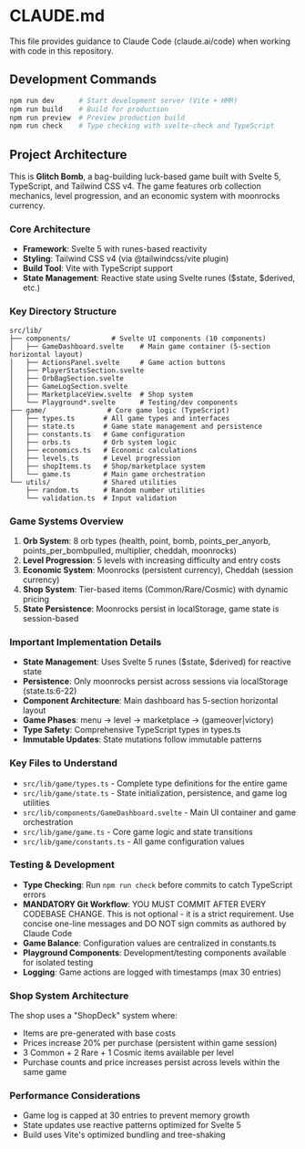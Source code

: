 # CLAUDE.md

This file provides guidance to Claude Code (claude.ai/code) when working with code in this repository.

## Development Commands

```bash
npm run dev      # Start development server (Vite + HMR)
npm run build    # Build for production
npm run preview  # Preview production build
npm run check    # Type checking with svelte-check and TypeScript
```

## Project Architecture

This is **Glitch Bomb**, a bag-building luck-based game built with Svelte 5, TypeScript, and Tailwind CSS v4. The game features orb collection mechanics, level progression, and an economic system with moonrocks currency.

### Core Architecture

- **Framework**: Svelte 5 with runes-based reactivity
- **Styling**: Tailwind CSS v4 (via @tailwindcss/vite plugin)
- **Build Tool**: Vite with TypeScript support
- **State Management**: Reactive state using Svelte runes ($state, $derived, etc.)

### Key Directory Structure

```
src/lib/
├── components/          # Svelte UI components (10 components)
│   ├── GameDashboard.svelte    # Main game container (5-section horizontal layout)
│   ├── ActionsPanel.svelte     # Game action buttons
│   ├── PlayerStatsSection.svelte
│   ├── OrbBagSection.svelte
│   ├── GameLogSection.svelte
│   ├── MarketplaceView.svelte  # Shop system
│   └── Playground*.svelte      # Testing/dev components
├── game/               # Core game logic (TypeScript)
│   ├── types.ts       # All game types and interfaces
│   ├── state.ts       # Game state management and persistence
│   ├── constants.ts   # Game configuration
│   ├── orbs.ts        # Orb system logic
│   ├── economics.ts   # Economic calculations
│   ├── levels.ts      # Level progression
│   ├── shopItems.ts   # Shop/marketplace system
│   └── game.ts        # Main game orchestration
└── utils/             # Shared utilities
    ├── random.ts      # Random number utilities
    └── validation.ts  # Input validation
```

### Game Systems Overview

1. **Orb System**: 8 orb types (health, point, bomb, points_per_anyorb, points_per_bombpulled, multiplier, cheddah, moonrocks)
2. **Level Progression**: 5 levels with increasing difficulty and entry costs
3. **Economic System**: Moonrocks (persistent currency), Cheddah (session currency)
4. **Shop System**: Tier-based items (Common/Rare/Cosmic) with dynamic pricing
5. **State Persistence**: Moonrocks persist in localStorage, game state is session-based

### Important Implementation Details

- **State Management**: Uses Svelte 5 runes ($state, $derived) for reactive state
- **Persistence**: Only moonrocks persist across sessions via localStorage (state.ts:6-22)
- **Component Architecture**: Main dashboard has 5-section horizontal layout
- **Game Phases**: menu → level → marketplace → (gameover|victory)
- **Type Safety**: Comprehensive TypeScript types in types.ts
- **Immutable Updates**: State mutations follow immutable patterns

### Key Files to Understand

- `src/lib/game/types.ts` - Complete type definitions for the entire game
- `src/lib/game/state.ts` - State initialization, persistence, and game log utilities  
- `src/lib/components/GameDashboard.svelte` - Main UI container and game orchestration
- `src/lib/game/game.ts` - Core game logic and state transitions
- `src/lib/game/constants.ts` - All game configuration values

### Testing & Development

- **Type Checking**: Run `npm run check` before commits to catch TypeScript errors
- **MANDATORY Git Workflow**: YOU MUST COMMIT AFTER EVERY CODEBASE CHANGE. This is not optional - it is a strict requirement. Use concise one-line messages and DO NOT sign commits as authored by Claude Code
- **Game Balance**: Configuration values are centralized in constants.ts
- **Playground Components**: Development/testing components available for isolated testing
- **Logging**: Game actions are logged with timestamps (max 30 entries)

### Shop System Architecture

The shop uses a "ShopDeck" system where:
- Items are pre-generated with base costs
- Prices increase 20% per purchase (persistent within game session)
- 3 Common + 2 Rare + 1 Cosmic items available per level
- Purchase counts and price increases persist across levels within the same game

### Performance Considerations

- Game log is capped at 30 entries to prevent memory growth
- State updates use reactive patterns optimized for Svelte 5
- Build uses Vite's optimized bundling and tree-shaking
